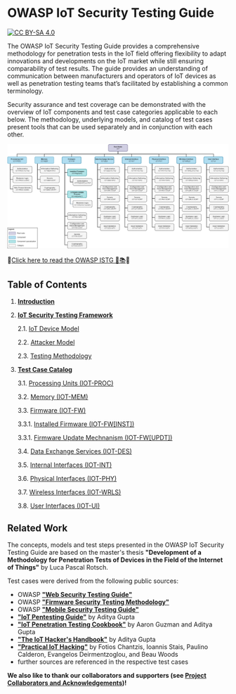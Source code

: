# OWASP IoT Security Testing Guide

[![CC BY-SA 4.0][cc-by-sa-shield]][cc-by-sa]

The OWASP IoT Security Testing Guide provides a comprehensive methodology for penetration tests in the IoT field offering flexibility to adapt innovations and developments on the IoT market while still ensuring comparability of test results. The guide provides an understanding of communication between manufacturers and operators of IoT devices as well as penetration testing teams that’s facilitated by establishing a common terminology. 

Security assurance and test coverage can be demonstrated with the overview of IoT components and test case categories applicable to each below. The methodology, underlying models, and catalog of test cases present tools that can be used separately and in conjunction with each other. 

![Component Overview](/src/img/Component_Overview.png)

🔔[Click here to read the OWASP ISTG 📖📚]( https://owasp.org/owasp-istg/)🔔

## Table of Contents

1. [**Introduction**](./src/01_introduction/README.md)

2. [**IoT Security Testing Framework**](./src/02_framework/README.md)

   2.1. [IoT Device Model](./src/02_framework/device_model.md)

   2.2. [Attacker Model](./src/02_framework/attacker_model.md)

   2.3. [Testing Methodology](./src/02_framework/methodology.md)

3. [**Test Case Catalog**](./src/03_test_cases/README.md)

   3.1. [Processing Units (IOT-PROC)](./src/03_test_cases/processing_units/README.md)

   3.2. [Memory (IOT-MEM)](./src/03_test_cases/memory/README.md)

   3.3. [Firmware (IOT-FW)](./src/03_test_cases/firmware/README.md)

      3.3.1. [Installed Firmware (IOT-FW[INST])](./src/03_test_cases/firmware/installed_firmware.md)

      3.3.1. [Firmware Update Mechnanism (IOT-FW[UPDT])](./src/03_test_cases/firmware/firmware_update_mechanism.md)

   3.4. [Data Exchange Services (IOT-DES)](./src/03_test_cases/data_exchange_services/README.md)

   3.5. [Internal Interfaces (IOT-INT)](./src/03_test_cases/internal_interfaces/README.md)

   3.6. [Physical Interfaces (IOT-PHY)](./src/03_test_cases/physical_interfaces/README.md)

   3.7. [Wireless Interfaces (IOT-WRLS)](./src/03_test_cases/wireless_interfaces/README.md)

   3.8. [User Interfaces (IOT-UI)](./src/03_test_cases/user_interfaces/README.md)



## Related Work

The concepts, models and test steps presented in the OWASP IoT Security Testing Guide are based on the master's thesis **"Development of a Methodology for Penetration Tests of Devices in the Field of the Internet of Things"** by Luca Pascal Rotsch.



Test cases were derived from the following public sources:

* OWASP [**"Web Security Testing Guide"**][owasp_wstg]
* OWASP [**"Firmware Security Testing Methodology"**][owasp_fstm]
* OWASP [**"Mobile Security Testing Guide"**][owasp_mstg]
* [**"IoT Pentesting Guide"**][iot_pentesting_guide] by Aditya Gupta
* [**"IoT Penetration Testing Cookbook"**][iot_penetration_testing_cookbook] by Aaron Guzman and Aditya Gupta
* [**"The IoT Hacker's Handbook"**][iot_hackers_handbook] by Aditya Gupta
* [**"Practical IoT Hacking"**][practical_iot_hacking] by Fotios Chantzis, Ioannis Stais, Paulino Calderon, Evangelos Deirmentzoglou, and Beau Woods
* further sources are referenced in the respective test cases



**We also like to thank our collaborators and supporters (see [Project Collaborators and Acknowledgements](./acknowledgements.md))!**



[cc-by-sa]:  http://creativecommons.org/licenses/by-sa/4.0/
[cc-by-sa-shield]: https://img.shields.io/badge/License-CC%20BY--SA%204.0-lightgrey.svg
[owasp_wstg]: https://owasp.org/www-project-web-security-testing-guide/	"OWASP Web Security Testing Guide"
[owasp_fstm]: https://github.com/scriptingxss/owasp-fstm	"OWASP Firmware Security Testing Methodology"
[owasp_mstg]: https://owasp.org/www-project-mobile-security-testing-guide/	"OWASP Mobile Security Testing Guide"
[iot_pentesting_guide]: https://www.iotpentestingguide.com	"IoT Pentesting Guide"
[iot_penetration_testing_cookbook]: https://www.packtpub.com/product/iot-penetration-testing-cookbook/9781787280571	"IoT Penetration Testing Cookbook"
[iot_hackers_handbook]: https://link.springer.com/book/10.1007/978-1-4842-4300-8	"The IoT Hacker's Handbook"
[practical_iot_hacking]: https://nostarch.com/practical-iot-hacking	"Practical IoT Hacking"
